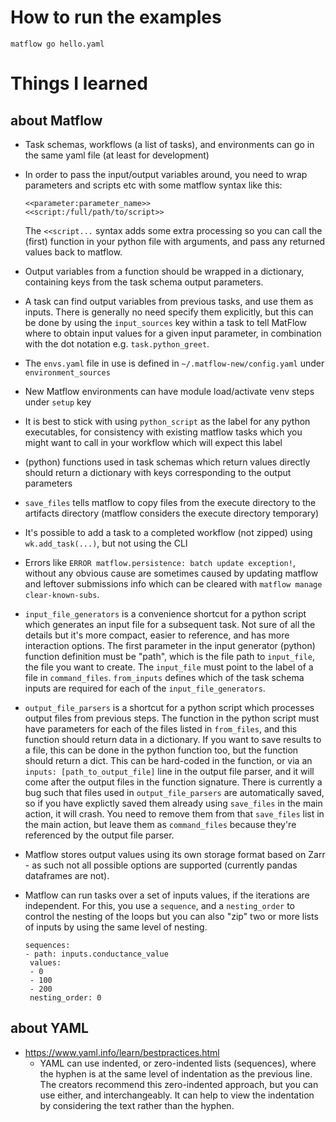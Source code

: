 # How to run the examples

```
matflow go hello.yaml
```

# Things I learned

## about Matflow

- Task schemas, workflows (a list of tasks), and environments can go in the same yaml file
  (at least for development)

- In order to pass the input/output variables around, you need to wrap
  parameters and scripts etc with some matflow syntax like this:
  
  ```
  <<parameter:parameter_name>>
  <<script:/full/path/to/script>>
  ```
  
  The `<<script...` syntax adds some extra processing so you can call the (first)
  function in your python file with arguments, and pass any returned values back to matflow.

- Output variables from a function should be wrapped in a dictionary,
  containing keys from the task schema output parameters.

- A task can find output variables from previous tasks, and use them
  as inputs. There is generally no need specify them explicitly,
  but this can be done by using the `input_sources` key within a task
  to tell MatFlow where to obtain input values for a given input parameter,
  in combination with the dot notation e.g. `task.python_greet`.

- The `envs.yaml` file in use is defined in `~/.matflow-new/config.yaml` under `environment_sources`

- New Matflow environments can have module load/activate venv steps under `setup` key

- It is best to stick with using `python_script` as the label for any python executables,
  for consistency with existing matflow tasks which you might want to call in your workflow which will expect this label

- (python) functions used in task schemas which return values directly
  should return a dictionary with keys corresponding to the output parameters

- `save_files` tells matflow to copy files from the execute directory to the artifacts directory
  (matflow considers the execute directory temporary)

- It's possible to add a task to a completed workflow (not zipped) using `wk.add_task(...)`,
  but not using the CLI

- Errors like `ERROR matflow.persistence: batch update exception!`,
  without any obvious cause are sometimes caused by updating matflow and leftover submissions
  info which can be cleared with `matflow manage clear-known-subs`.

- `input_file_generators` is a convenience shortcut for a python script which generates an input file
  for a subsequent task. Not sure of all the  details but it's more compact, easier to reference,
  and has more interaction options.
  The first parameter in the input generator (python) function definition must be "path",
  which is the file path to `input_file`, the file you want to create.
  The `input_file` must point to the label of a file in `command_files`.
  `from_inputs` defines which of the task schema inputs are required for each of the `input_file_generators`.

- `output_file_parsers` is a shortcut for a python script which processes output files
  from previous steps.
  The function in the python script must have parameters for each of the files listed
  in `from_files`, and this function should return data in a dictionary.
  If you want to save results to a file, this can be done in the python function too,
  but the function should return a dict. This can be hard-coded in the function,
  or via an `inputs: [path_to_output_file]` line in the output file parser,
  and it will come after the output files in the function signature.
  There is currently a bug such that files used in `output_file_parsers` are
  automatically saved, so if you have explictly saved them already using `save_files` in
  the main action, it will crash. You need to remove them from that `save_files` list in
  the main action, but leave them as `command_files` because they're referenced by the
  output file parser.

- Matflow stores output values using its own storage format based on Zarr - as such
  not all possible options are supported (currently pandas dataframes are not).

- Matflow can run tasks over a set of inputs values, if the iterations are independent.
  For this, you use a `sequence`, and a `nesting_order` to control the nesting of the loops
  but you can also "zip" two or more lists of inputs by using the same level of nesting.

  ```
  sequences:
  - path: inputs.conductance_value
   values:
   - 0
   - 100
   - 200
   nesting_order: 0
  ```

## about YAML

- https://www.yaml.info/learn/bestpractices.html
  - YAML can use indented, or zero-indented lists (sequences), where the hyphen is
    at the same level of indentation as the previous line.
    The creators recommend this zero-indented approach, but you can use either, and interchangeably.
    It can help to view the indentation by considering the text rather than
    the hyphen.
